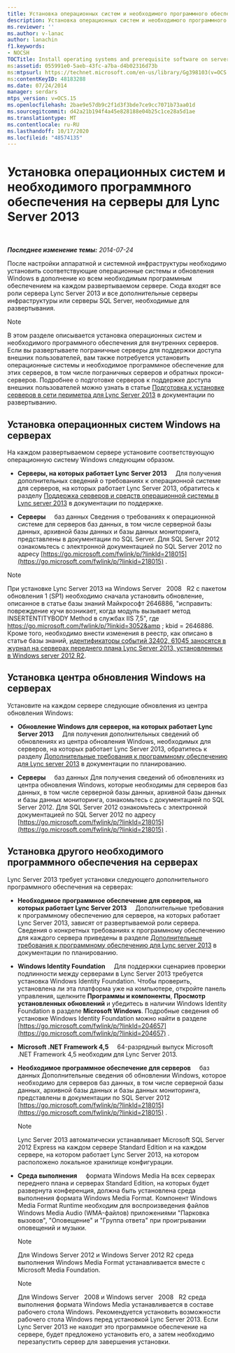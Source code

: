 ```yaml
---
title: Установка операционных систем и необходимого программного обеспечения на серверы
description: Установка операционных систем и необходимого программного обеспечения на серверы.
ms.reviewer: ''
ms.author: v-lanac
author: lanachin
f1.keywords:
- NOCSH
TOCTitle: Install operating systems and prerequisite software on servers
ms:assetid: 055991e0-5aeb-43fc-a7ba-d4b02316d73b
ms:mtpsurl: https://technet.microsoft.com/en-us/library/Gg398103(v=OCS.15)
ms:contentKeyID: 48183288
ms.date: 07/24/2014
manager: serdars
mtps_version: v=OCS.15
ms.openlocfilehash: 2bae9e57db9c2f1d3f3bde7ce9cc7071b73aa01d
ms.sourcegitcommit: d42a21b194f4a45e828188e04b25c1ce28a5d1ae
ms.translationtype: MT
ms.contentlocale: ru-RU
ms.lasthandoff: 10/17/2020
ms.locfileid: "48574135"
---
```

# <a name="install-operating-systems-and-prerequisite-software-on-servers-for-lync-server-2013"></a>Установка операционных систем и необходимого программного обеспечения на серверы для Lync Server 2013

<div data-xmlns="http://www.w3.org/1999/xhtml">

<div class="topic" data-xmlns="http://www.w3.org/1999/xhtml" data-msxsl="urn:schemas-microsoft-com:xslt" data-cs="https://msdn.microsoft.com/">

<div data-asp="https://msdn2.microsoft.com/asp">



</div>

<div id="mainSection">

<div id="mainBody">

<span> </span>

_**Последнее изменение темы:** 2014-07-24_

После настройки аппаратной и системной инфраструктуры необходимо установить соответствующие операционные системы и обновления Windows в дополнение ко всем необходимым программным обеспечением на каждом развертываемом сервере. Сюда входят все роли сервера Lync Server 2013 и все дополнительные серверы инфраструктуры или серверы SQL Server, необходимые для развертывания.

<div>


> [!NOTE]
> В этом разделе описывается установка операционных систем и необходимого программного обеспечения для внутренних серверов. Если вы развертываете пограничные серверы для поддержки доступа внешних пользователей, вам также потребуется установить операционные системы и необходимое программное обеспечение для этих серверов, в том числе пограничных серверов и обратных прокси-серверов. Подробнее о подготовке серверов к поддержке доступа внешних пользователей можно узнать в статье <A href="lync-server-2013-preparing-for-installation-of-servers-in-the-perimeter-network.md">Подготовка к установке серверов в сети периметра для Lync Server 2013</A> в документации по развертыванию.



</div>

<div>

## <a name="install-windows-operating-systems-on-servers"></a>Установка операционных систем Windows на серверах

На каждом развертываемом сервере установите соответствующую операционную систему Windows следующим образом.

  - **Серверы, на которых работает Lync Server 2013**     Для получения дополнительных сведений о требованиях к операционной системе для серверов, на которых работает Lync Server 2013, обратитесь к разделу [Поддержка серверов и средств операционной системы в Lync server 2013](lync-server-2013-server-and-tools-operating-system-support.md) в документации по поддержке.

  - **Серверы**     баз данных Сведения о требованиях к операционной системе для серверов баз данных, в том числе серверной базы данных, архивной базы данных и базы данных мониторинга, представлены в документации по SQL Server. Для SQL Server 2012 ознакомьтесь с электронной документацией по SQL Server 2012 по адресу [https://go.microsoft.com/fwlink/p/?linkId=218015](https://go.microsoft.com/fwlink/p/?linkid=218015) .

<div>


> [!NOTE]
> При установке Lync Server 2013 на Windows Server &nbsp; 2008 &nbsp; R2 с пакетом обновления 1 (SP1) необходимо сначала установить обновление, описанное в статье базы знаний Майкрософт 2646886, "исправить: повреждение кучи возникает, когда модуль вызывает метод INSERTENTITYBODY Method в службах IIS 7,5", где <A class=uri href="https://go.microsoft.com/fwlink/p/?linkid=3052%26kbid=2646886"> https://go.microsoft.com/fwlink/p/?linkid=3052&amp ; kbid = 2646886</A>.<BR>Кроме того, необходимо внести изменения в реестр, как описано в статье базы знаний, <A href="https://go.microsoft.com/fwlink/p/?linkid=506893">идентификаторы событий 32402, 61045 заносятся в журнал на серверах переднего плана Lync Server 2013, установленных в Windows server 2012 R2</A>.



</div>

</div>

<div>

## <a name="install-windows-update-on-servers"></a>Установка центра обновления Windows на серверах

Установите на каждом сервере следующие обновления из центра обновления Windows:

  - **Обновление Windows для серверов, на которых работает Lync Server 2013**     Для получения дополнительных сведений об обновлениях из центра обновления Windows, необходимых для серверов, на которых работает Lync Server 2013, обратитесь к разделу [Дополнительные требования к программному обеспечению для Lync server 2013](lync-server-2013-additional-software-requirements.md) в документации по планированию.

  - **Серверы**     баз данных Для получения сведений об обновлениях из центра обновления Windows, которые необходимы для серверов баз данных, в том числе серверной базы данных, архивной базы данных и базы данных мониторинга, ознакомьтесь с документацией по SQL Server 2012. Для SQL Server 2012 ознакомьтесь с электронной документацией по SQL Server 2012 по адресу [https://go.microsoft.com/fwlink/p/?linkId=218015](https://go.microsoft.com/fwlink/p/?linkid=218015) .

</div>

<div>

## <a name="install-other-prerequisite-software-on-servers"></a>Установка другого необходимого программного обеспечения на серверах

Lync Server 2013 требует установки следующего дополнительного программного обеспечения на серверах:

  - **Необходимое программное обеспечение для серверов, на которых работает Lync Server 2013**     Дополнительные требования к программному обеспечению для серверов, на которых работает Lync Server 2013, зависят от развертываемой роли сервера. Сведения о конкретных требованиях к программному обеспечению для каждого сервера приведены в разделе [Дополнительные требования к программному обеспечению для Lync server 2013](lync-server-2013-additional-software-requirements.md) в документации по планированию.

  - **Windows Identity Foundation**     Для поддержки сценариев проверки подлинности между серверами в Lync Server 2013 требуется установка Windows Identity Foundation. Чтобы проверить, установлена ли эта платформа уже на компьютере, откройте панель управления, щелкните **Программы и компоненты**, **Просмотр установленных обновлений** и убедитесь в наличии Windows Identity Foundation в разделе **Microsoft Windows**. Подробные сведения об установке Windows Identity Foundation можно найти в разделе [https://go.microsoft.com/fwlink/p/?linkId=204657](https://go.microsoft.com/fwlink/p/?linkid=204657) .

  - **Microsoft .NET Framework 4,5**     64-разрядный выпуск Microsoft .NET Framework 4,5 необходим для Lync Server 2013.

  - **Необходимое программное обеспечение для серверов**     баз данных Дополнительные сведения об обновлении Windows, которое необходимо для серверов баз данных, в том числе серверной базы данных, архивной базы данных и базы данных мониторинга, представлены в документации по SQL Server 2012 [https://go.microsoft.com/fwlink/p/?linkId=218015](https://go.microsoft.com/fwlink/p/?linkid=218015) .
    
    <div>
    

    > [!NOTE]
    > Lync Server 2013 автоматически устанавливает Microsoft SQL Server 2012 Express на каждом сервере Standard Edition и на каждом сервере, на котором работает Lync Server 2013, на котором расположено локальное хранилище конфигурации.

    
    </div>

  - **Среда выполнения**     формата Windows Media На всех серверах переднего плана и серверах Standard Edition, на которых будет развернута конференция, должна быть установлена среда выполнения формата Windows Media Format. Компонент Windows Media Format Runtime необходим для воспроизведения файлов Windows Media Audio (WMA-файлов) приложениями "Парковка вызовов", "Оповещение" и "Группа ответа" при проигрывании оповещений и музыки.
    
    <div>
    

    > [!NOTE]
    > Для Windows Server 2012 и Windows Server 2012 R2 среда выполнения Windows Media Format устанавливается вместе с Microsoft Media Foundation.

    
    </div>
    
    <div>
    

    > [!NOTE]
    > Для Windows Server &nbsp; 2008 и Windows server &nbsp; 2008 &nbsp; R2 среда выполнения формата Windows Media устанавливается в составе рабочего стола Windows. Рекомендуется установить возможности рабочего стола Windows перед установкой Lync Server 2013. Если Lync Server 2013 не находит это программное обеспечение на сервере, будет предложено установить его, а затем необходимо перезапустить сервер для завершения установки.

    
    </div>

</div>

</div>

<span> </span>

</div>

</div>

</div>

